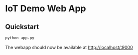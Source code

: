 # IoT Demo Web App

## Quickstart
```bash
python app.py
```
The webapp should now be available at [http://localhost/:9000](http://localhost:9000/)
